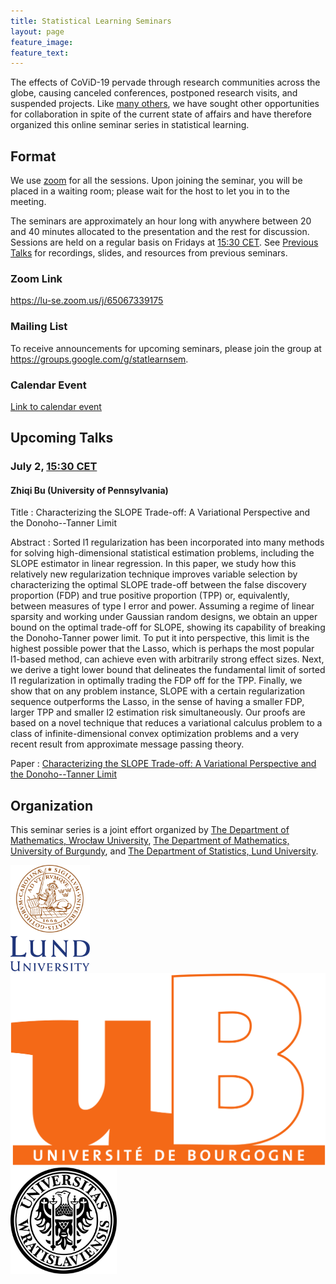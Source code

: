 ```yaml
---
title: Statistical Learning Seminars
layout: page
feature_image:
feature_text:
---
```


The effects of CoViD-19 pervade through research communities across the
globe, causing canceled conferences, postponed research visits, and suspended
projects. Like [many others](/links), we have sought other opportunities for
collaboration in spite of the current state of affairs and have therefore
organized this online seminar series in statistical learning.

## Format

We use [zoom](https://zoom.us/) for all the sessions. Upon joining the seminar,
you will be placed in a waiting room; please wait for the host to let you in to
the meeting.

The seminars are approximately an hour long with anywhere between 20 and 40
minutes allocated to the presentation and the rest for discussion. Sessions
are held on a regular basis on Fridays at [15:30
CET](https://www.thetimezoneconverter.com/?t=15%3A30%20pm&tz=Stockholm&). See
[Previous Talks](/previous-talks) for recordings, slides, and resources from
previous seminars.

### Zoom Link

<https://lu-se.zoom.us/j/65067339175>

### Mailing List

To receive announcements for upcoming seminars, please join the group at
<https://groups.google.com/g/statlearnsem>.

### Calendar Event

[Link to calendar event](https://lu-se.zoom.us/meeting/u5Etce6rrTIrHdGmDxIUKT33_HsILcrt6Tui/ics?icsToken=98tyKu-trj0tGdecsR6CR_MMAo_oKOnztlhcgqd6kTv9KhV4VlClCcpRG558AsyG)

## Upcoming Talks

### July 2, [15:30 CET][tz]

#### Zhiqi Bu (University of Pennsylvania)

Title
: Characterizing the SLOPE Trade-off: A Variational Perspective and the 
Donoho--Tanner Limit

Abstract
: Sorted l1 regularization has been incorporated into many methods for solving
high-dimensional statistical estimation problems, including the SLOPE estimator
in linear regression. In this paper, we study how this relatively new
regularization technique improves variable selection by characterizing the
optimal SLOPE trade-off between the false discovery proportion (FDP) and true
positive proportion (TPP) or, equivalently, between measures of type I error and
power. Assuming a regime of linear sparsity and working under Gaussian random
designs, we obtain an upper bound on the optimal trade-off for SLOPE, showing
its capability of breaking the Donoho-Tanner power limit. To put it into
perspective, this limit is the highest possible power that the Lasso, which is
perhaps the most popular l1-based method, can achieve even with arbitrarily
strong effect sizes. Next, we derive a tight lower bound that delineates the
fundamental limit of sorted l1 regularization in optimally trading the FDP off
for the TPP. Finally, we show that on any problem instance, SLOPE with a certain
regularization sequence outperforms the Lasso, in the sense of having a
smaller FDP, larger TPP and smaller l2 estimation risk simultaneously. Our
proofs are based on a novel technique that reduces a variational calculus
problem to a class of infinite-dimensional convex optimization problems and a
very recent result from approximate message passing theory.
    
Paper
: [Characterizing the SLOPE Trade-off: A Variational 
   Perspective and the Donoho--Tanner Limit][bu]

[bu]: https://arxiv.org/abs/2105.13302
[tz]: https://www.thetimezoneconverter.com/?t=15%3A30%20pm&tz=Stockholm&

## Organization

This seminar series is a joint effort organized by
[The Department of Mathematics, Wrocław University](https://www.math.uni.wroc.pl),
[The Department of Mathematics, University of Burgundy](https://math.u-bourgogne.fr/), and
[The Department of Statistics, Lund University](https://stat.lu.se).

<div class="row">
  <div class="column">
    <img src="assets/logo-lu.svg" alt="Lund University" style="height:170px">
  </div>
  <div class="column">
    <img src="assets/logo-burgundy.png" alt="University of Burgundy" style="width:auto height:170px">
  </div>
  <div class="column">
    <img src="assets/logo-wroclaw.svg" alt="Wroclaw University" style="height:170px">
  </div>
</div>

